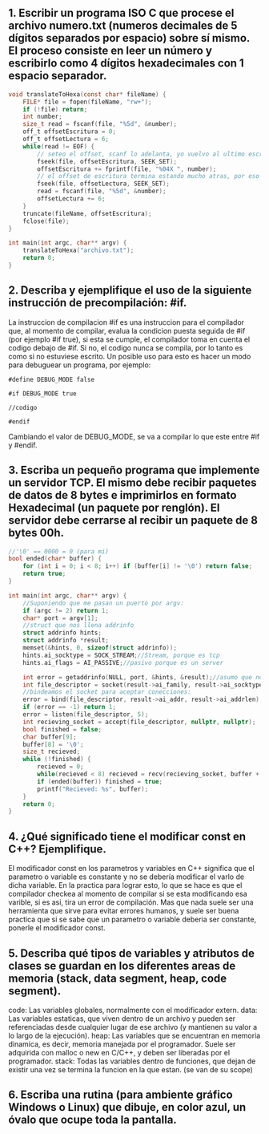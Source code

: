 ## 1. Escribir un programa ISO C que procese el archivo numero.txt (numeros decimales de 5 dígitos separados por espacio) sobre sí mismo. El proceso consiste en leer un número y escribirlo como 4 dígitos hexadecimales con 1 espacio separador.

```c
void translateToHexa(const char* fileName) {
    FILE* file = fopen(fileName, "rw+");
    if (!file) return;
    int number;
    size_t read = fscanf(file, "%5d", &number);
    off_t offsetEscritura = 0;
    off_t offsetLectura = 6;
    while(read != EOF) {
        // seteo el offset, scanf lo adelanta, yo vuelvo al ultimo escrito
        fseek(file, offsetEscritura, SEEK_SET);
        offsetEscritura += fprintf(file, "%04X ", number);
        // el offset de escritura termina estando mucho atras, por eso dos offsets
        fseek(file, offsetLectura, SEEK_SET);
        read = fscanf(file, "%5d", &number);
        offsetLectura += 6;
    }
    truncate(fileName, offsetEscritura);
    fclose(file);
}

int main(int argc, char** argv) {
    translateToHexa("archivo.txt");
    return 0;
}
```

## 2. Describa y ejemplifique el uso de la siguiente instrucción de precompilación: #if.

La instruccion de compilacion #if es una instruccion para el compilador que, al momento de compilar, evalua la condicion puesta seguida de #if (por ejemplo #if true), si esta se cumple, el compilador toma en cuenta el codigo debajo de #if. Si no, el codigo nunca se compila, por lo tanto es como si no estuviese escrito. Un posible uso para esto es hacer un modo para debuguear un programa, por ejemplo:
```
#define DEBUG_MODE false

#if DEBUG_MODE true

//codigo

#endif
```
Cambiando el valor de DEBUG_MODE, se va a compilar lo que este entre #if y #endif.

## 3. Escriba un pequeño programa que implemente un servidor TCP. El mismo debe recibir paquetes de datos de 8 bytes e imprimirlos en formato Hexadecimal (un paquete por renglón). El servidor debe cerrarse al recibir un paquete de 8 bytes 00h.

```c
//'\0' == 0000 = 0 (para mi)
bool ended(char* buffer) {
    for (int i = 0; i < 8; i++) if (buffer[i] != '\0') return false;
    return true;
}

int main(int argc, char** argv) {
    //Suponiendo que me pasan un puerto por argv:
    if (argc != 2) return 1;
    char* port = argv[1];
    //struct que nos llena addrinfo
    struct addrinfo hints;
    struct addrinfo *result;
    memset(&hints, 0, sizeof(struct addrinfo));
    hints.ai_socktype = SOCK_STREAM;//Stream, porque es tcp
    hints.ai_flags = AI_PASSIVE;//pasivo porque es un server

    int error = getaddrinfo(NULL, port, &hints, &result);//asumo que no tiene errores:
    int file_descriptor = socket(result->ai_family, result->ai_socktype, result->ai_protocol);
    //bindeamos el socket para aceptar conecciones:
    error = bind(file_descriptor, result->ai_addr, result->ai_addrlen);
    if (error == -1) return 1;
    error = listen(file_descriptor, 5);
    int recieving_socket = accept(file_descriptor, nullptr, nullptr);
    bool finished = false;
    char buffer[9];
    buffer[8] = '\0';
    size_t recieved;
    while (!finished) {
        recieved = 0;
        while(recieved < 8) recieved = recv(recieving_socket, buffer + recieved, 8, 0);
        if (ended(buffer)) finished = true;
        printf("Recieved: %s", buffer);
    }
    return 0;
}
```

## 4. ¿Qué significado tiene el modificar const en C++? Ejemplifique.
El modificador const en los parametros y variables en C++ significa que el parametro o variable es constante y no se debería modificar el varlo de dicha variable. En la practica para lograr esto, lo que se hace es que el compilador checkea al momento de compilar si se esta modificando esa varible, si es asi, tira un error de compilación. Mas que nada suele ser una herramienta que sirve para evitar errores humanos, y suele ser buena practica que si se sabe que un parametro o variable deberia ser constante, ponerle el modificador const.

## 5. Describa qué tipos de variables y atributos de clases se guardan en los diferentes areas de memoria (stack, data segment, heap, code segment).
code: Las variables globales, normalmente con el modificador extern.
data: Las variables estaticas, que viven dentro de un archivo y pueden ser referenciadas desde cualquier lugar de ese archivo (y mantienen su valor a lo largo de la ejecución).
heap: Las variables que se encuentran en memoria dinamica, es decir, memoria manejada por el programador. Suele ser adquirida con malloc o new en C/C++, y deben ser liberadas por el programador.
stack: Todas las variables dentro de funciones, que dejan de existir una vez se termina la funcion en la que estan. (se van de su scope)

## 6. Escriba una rutina (para ambiente gráfico Windows o Linux) que dibuje, en color azul, un óvalo que ocupe toda la pantalla.